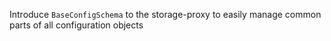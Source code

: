 Introduce `BaseConfigSchema` to the storage-proxy to easily manage common parts of all configuration objects
